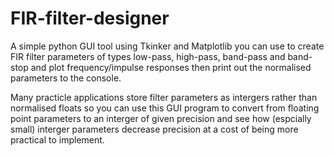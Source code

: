 # FIR-filter-designer

A simple python GUI tool using Tkinker and Matplotlib you can use to create FIR filter parameters of types low-pass, high-pass, band-pass and band-stop and plot frequency/impulse responses then print out the normalised parameters to the console. 

Many practicle applications store filter parameters as intergers rather than normalised floats so you can use this GUI program to convert from floating point parameters to an interger of given precision and see how (espcially small) interger parameters decrease precision at a cost of being more practical to implement.
